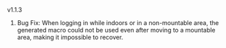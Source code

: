 v1.1.3

1. Bug Fix: When logging in while indoors or in a non-mountable area, the generated macro could not be used even after moving to a mountable area, making it impossible to recover.
